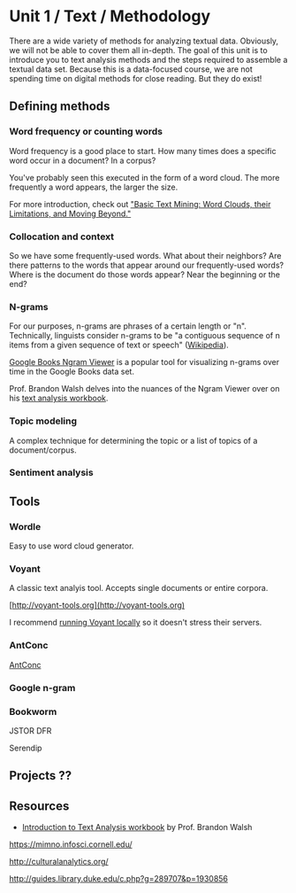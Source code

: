   # Unit 1 / Text / Methodology 
There are a wide variety of methods for analyzing textual data. Obviously, we will not be able to cover them all in-depth. The goal of this unit is to introduce you to text analysis methods and the steps required to assemble a textual data set. Because this is a data-focused course, we are not spending time on digital methods for close reading. But they do exist!

## Defining methods

### Word frequency or counting words
Word frequency is a good place to start. How many times does a specific word occur in a document? In a corpus? 

You've probably seen this executed in the form of a word cloud. The more frequently a word appears, the larger the size.

For more introduction, check out ["Basic Text Mining: Word Clouds, their Limitations, and Moving Beyond."](http://www.themacroscope.org/?page_id=633)

### Collocation and context
So we have some frequently-used words. What about their neighbors? Are there patterns to the words that appear around our frequently-used words? Where is the document do those words appear? Near the beginning or the end? 

### N-grams 
For our purposes, n-grams are phrases of a certain length or "n". Technically, linguists consider n-grams to be "a contiguous sequence of n items from a given sequence of text or speech" ([Wikipedia](https://en.wikipedia.org/wiki/N-gram)).

[Google Books Ngram Viewer](https://books.google.com/ngrams) is a popular tool for visualizing n-grams over time in the Google Books data set. 

Prof. Brandon Walsh delves into the nuances of the Ngram Viewer over on his [text analysis workbook](https://bmw9t.gitbooks.io/introduction-to-text-analysis/content/issues/google-ngram.html).
### Topic modeling
A complex technique for determining the topic or a list of topics of a document/corpus. 

### Sentiment analysis 

## Tools
### Wordle
Easy to use word cloud generator. 

### Voyant
A classic text analyis tool. Accepts single documents or entire corpora. 

[http://voyant-tools.org](http://voyant-tools.org)

I recommend [running Voyant locally](http://docs.voyant-tools.org/resources/run-your-own/voyant-server/) so it doesn't stress their servers.

### AntConc

[AntConc](http://www.laurenceanthony.net/software/antconc/)

### Google n-gram

### Bookworm 


JSTOR DFR

Serendip

## Projects ??

## Resources
* [Introduction to Text Analysis workbook](https://bmw9t.gitbooks.io/introduction-to-text-analysis/content/) by Prof. Brandon Walsh

https://mimno.infosci.cornell.edu/

http://culturalanalytics.org/

http://guides.library.duke.edu/c.php?g=289707&p=1930856